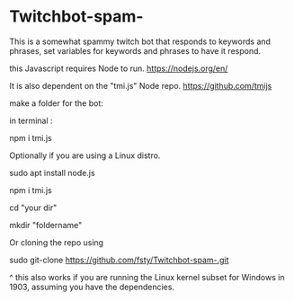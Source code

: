 # Twitchbot-spam-
This is a somewhat spammy twitch bot that responds to keywords and phrases, set variables for keywords and phrases to have it respond.

this Javascript requires Node to run. https://nodejs.org/en/

It is also dependent on the "tmi.js" Node repo. https://github.com/tmijs

make a folder for the bot:

in terminal : 

npm i tmi.js

  Optionally if you are using a Linux distro.

  sudo apt install node.js

  npm i tmi.js

  cd "your dir"

  mkdir "foldername"
  
  Or cloning the repo using
  
  sudo git-clone https://github.com/fsty/Twitchbot-spam-.git
  
  ^ this also works if you are running the Linux kernel subset for Windows in 1903, assuming you have the dependencies.
  

